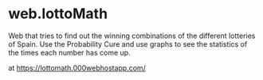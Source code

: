 # web.lottoMath
Web that tries to find out the winning combinations of the different lotteries of Spain. Use the Probability Cure and use graphs to see the statistics of the times each number has come up.

at https://lottomath.000webhostapp.com/
